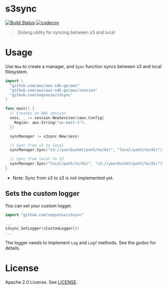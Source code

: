 # s3sync

[![Build Status](https://travis-ci.com/seqsense/s3sync.svg?branch=master)](https://travis-ci.com/seqsense/s3sync)
[![codecov](https://codecov.io/gh/seqsense/s3sync/branch/master/graph/badge.svg)](https://codecov.io/gh/seqsense/s3sync)

> Golang utility for syncing between s3 and local

# Usage

Use `New` to create a manager, and `Sync` function syncs between s3 and local filesystem.

```go
import (
  "github.com/aws/aws-sdk-go/aws"
  "github.com/aws/aws-sdk-go/aws/session"
  "github.com/seqsense/s3sync"
)

func main() {
  // Creates an AWS session
  sess, _ := session.NewSession(&aws.Config{
    Region: aws.String("us-east-1"),
  })

  syncManager := s3sync.New(sess)

  // Sync from s3 to local
  syncManager.Sync("s3://yourbucket/path/to/dir", "local/path/to/dir")

  // Sync from local to s3
  syncManager.Sync("local/path/to/dir", "s3://yourbucket/path/to/dir")
}
```

- Note: Sync from s3 to s3 is not implemented yet.

## Sets the custom logger

You can set your custom logger.

```go
import "github.com/seqsense/s3sync"

...
s3sync.SetLogger(&CustomLogger{})
...
```

The logger needs to implement `Log` and `Logf` methods. See the godoc for details.

# License

Apache 2.0 License. See [LICENSE](https://github.com/seqsense/s3sync/blob/master/LICENSE).
